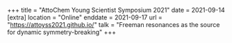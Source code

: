 +++
title = "AttoChem Young Scientist Symposium 2021"
date = 2021-09-14
[extra]
location = "Online"
enddate = 2021-09-17
url = "https://attoyss2021.github.io/"
talk = "Freeman resonances as the source for dynamic symmetry-breaking"
+++
